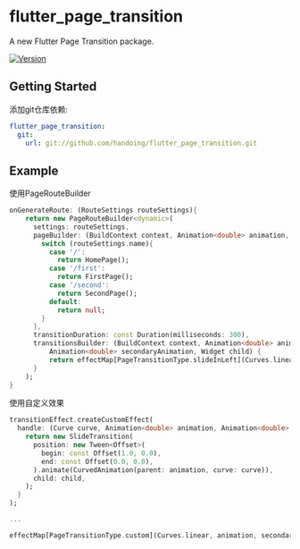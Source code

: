 # flutter_page_transition

A new Flutter Page Transition package.

[![Version](https://img.shields.io/badge/version-0.0.2-blue.svg)](https://github.com/handoing/flutter_page_transition)

## Getting Started

添加git仓库依赖:
```yaml
flutter_page_transition:
  git:
    url: git://github.com/handoing/flutter_page_transition.git
```

## Example

使用PageRouteBuilder
```dart
onGenerateRoute: (RouteSettings routeSettings){
    return new PageRouteBuilder<dynamic>(
      settings: routeSettings,
      pageBuilder: (BuildContext context, Animation<double> animation, Animation<double> secondaryAnimation) {
        switch (routeSettings.name){
          case '/':
            return HomePage();
          case '/first':
            return FirstPage();
          case '/second':
            return SecondPage();
          default:
            return null;
        }
      },
      transitionDuration: const Duration(milliseconds: 300),
      transitionsBuilder: (BuildContext context, Animation<double> animation,
          Animation<double> secondaryAnimation, Widget child) {
          return effectMap[PageTransitionType.slideInLeft](Curves.linear, animation, secondaryAnimation, child);
      }
    );
}
```

使用自定义效果
```dart
transitionEffect.createCustomEffect(
  handle: (Curve curve, Animation<double> animation, Animation<double> secondaryAnimation, Widget child) {
    return new SlideTransition(
      position: new Tween<Offset>(
        begin: const Offset(1.0, 0.0),
        end: const Offset(0.0, 0.0),
      ).animate(CurvedAnimation(parent: animation, curve: curve)),
      child: child,
    );
  }
);

...

effectMap[PageTransitionType.custom](Curves.linear, animation, secondaryAnimation, child);
```
